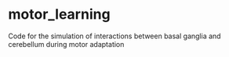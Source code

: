 # motor_learning
Code for the simulation of interactions between basal ganglia and cerebellum during motor adaptation
